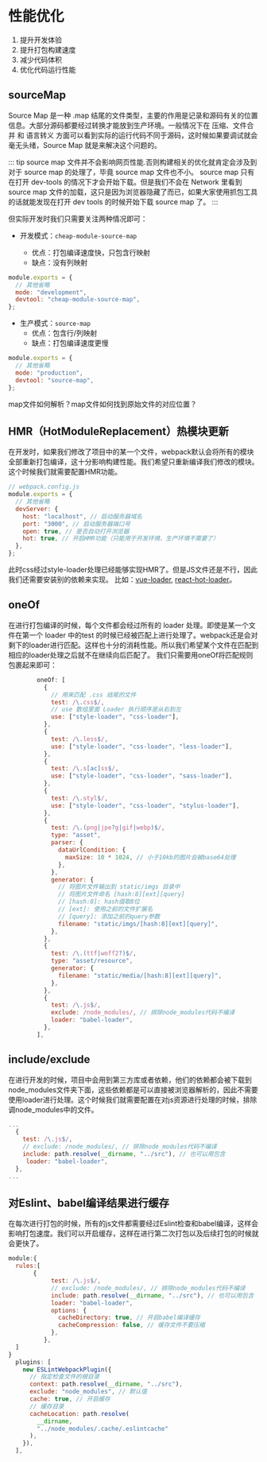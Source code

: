 <!--
 * @Date: 2024-12-27 10:51:47
 * @LastEditors: liuzhengliang
 * @LastEditTime: 2025-01-07 16:08:25
 * @Description: 
-->
<!--
 * @Date: 2024-12-27 10:51:47
 * @LastEditors: liuzhengliang
 * @LastEditTime: 2024-12-30 16:21:01
 * @Description: 
-->
# 性能优化
1. 提升开发体验
2. 提升打包构建速度
3. 减少代码体积
4. 优化代码运行性能

## sourceMap
Source Map 是一种 .map 结尾的文件类型，主要的作用是记录和源码有关的位置信息。大部分源码都要经过转换才能放到生产环境。一般情况下在 压缩、文件合并 和 语言转义 方面可以看到实际的运行代码不同于源码，这时候如果要调试就会毫无头绪，Source Map 就是来解决这个问题的。

::: tip
source map 文件并不会影响网页性能.否则构建相关的优化就肯定会涉及到对于 source map 的处理了，毕竟 source map 文件也不小。
source map 只有在打开 dev-tools 的情况下才会开始下载。但是我们不会在 Network 里看到 source map 文件的加载，这只是因为浏览器隐藏了而已，如果大家使用抓包工具的话就能发现在打开 dev tools 的时候开始下载 source map 了。
:::

但实际开发时我们只需要关注两种情况即可：

- 开发模式：`cheap-module-source-map`

  - 优点：打包编译速度快，只包含行映射
  - 缺点：没有列映射

```js
module.exports = {
  // 其他省略
  mode: "development",
  devtool: "cheap-module-source-map",
};
```

- 生产模式：`source-map`
  - 优点：包含行/列映射
  - 缺点：打包编译速度更慢

```js
module.exports = {
  // 其他省略
  mode: "production",
  devtool: "source-map",
};
```
map文件如何解析？map文件如何找到原始文件的对应位置？

## HMR（HotModuleReplacement）热模块更新
在开发时，如果我们修改了项目中的某一个文件，webpack默认会将所有的模块全部重新打包编译，这十分影响构建性能。我们希望只重新编译我们修改的模块。这个时候我们就需要配置HMR功能。

```js
// webpack.config.js
module.exports = {
  // 其他省略
  devServer: {
    host: "localhost", // 启动服务器域名
    port: "3000", // 启动服务器端口号
    open: true, // 是否自动打开浏览器
    hot: true, // 开启HMR功能（只能用于开发环境，生产环境不需要了）
  },
};
```
此时css经过style-loader处理已经能够实现HMR了。但是JS文件还是不行，因此我们还需要安装别的依赖来实现。
比如：[vue-loader](https://github.com/vuejs/vue-loader), [react-hot-loader](https://github.com/gaearon/react-hot-loader)。

## oneOf
在进行打包编译的时候，每个文件都会经过所有的 loader 处理。即使是某一个文件在第一个 loader 中的test 的时候已经被匹配上进行处理了。webpack还是会对剩下的loader进行匹配。这样也十分的消耗性能。所以我们希望某个文件在匹配到相应的loader处理之后就不在继续向后匹配了。
我们只需要用oneOf将匹配规则包裹起来即可：
```js
        oneOf: [
          {
            // 用来匹配 .css 结尾的文件
            test: /\.css$/,
            // use 数组里面 Loader 执行顺序是从右到左
            use: ["style-loader", "css-loader"],
          },
          {
            test: /\.less$/,
            use: ["style-loader", "css-loader", "less-loader"],
          },
          {
            test: /\.s[ac]ss$/,
            use: ["style-loader", "css-loader", "sass-loader"],
          },
          {
            test: /\.styl$/,
            use: ["style-loader", "css-loader", "stylus-loader"],
          },
          {
            test: /\.(png|jpe?g|gif|webp)$/,
            type: "asset",
            parser: {
              dataUrlCondition: {
                maxSize: 10 * 1024, // 小于10kb的图片会被base64处理
              },
            },
            generator: {
              // 将图片文件输出到 static/imgs 目录中
              // 将图片文件命名 [hash:8][ext][query]
              // [hash:8]: hash值取8位
              // [ext]: 使用之前的文件扩展名
              // [query]: 添加之前的query参数
              filename: "static/imgs/[hash:8][ext][query]",
            },
          },
          {
            test: /\.(ttf|woff2?)$/,
            type: "asset/resource",
            generator: {
              filename: "static/media/[hash:8][ext][query]",
            },
          },
          {
            test: /\.js$/,
            exclude: /node_modules/, // 排除node_modules代码不编译
            loader: "babel-loader",
          },
        ],
```

## include/exclude
在进行开发的时候，项目中会用到第三方库或者依赖，他们的依赖都会被下载到node_modules文件夹下面，这些依赖都是可以直接被浏览器解析的，因此不需要使用loader进行处理。这个时候我们就需要配置在对js资源进行处理的时候，排除调node_modules中的文件。
```js
...
  {
    test: /\.js$/,
    // exclude: /node_modules/, // 排除node_modules代码不编译
    include: path.resolve(__dirname, "../src"), // 也可以用包含
     loader: "babel-loader",
  },
...
```

## 对Eslint、babel编译结果进行缓存
在每次进行打包的时候，所有的js文件都需要经过Eslint检查和babel编译，这样会影响打包速度。我们可以开启缓存，这样在进行第二次打包以及后续打包的时候就会更快了。
```js
module:{
  rules:[
       {
            test: /\.js$/,
            // exclude: /node_modules/, // 排除node_modules代码不编译
            include: path.resolve(__dirname, "../src"), // 也可以用包含
            loader: "babel-loader",
            options: {
              cacheDirectory: true, // 开启babel编译缓存
              cacheCompression: false, // 缓存文件不要压缩
            },
          },
  ]
}
  plugins: [
    new ESLintWebpackPlugin({
      // 指定检查文件的根目录
      context: path.resolve(__dirname, "../src"),
      exclude: "node_modules", // 默认值
      cache: true, // 开启缓存
      // 缓存目录
      cacheLocation: path.resolve(
        __dirname,
        "../node_modules/.cache/.eslintcache"
      ),
    }),
  ],
```